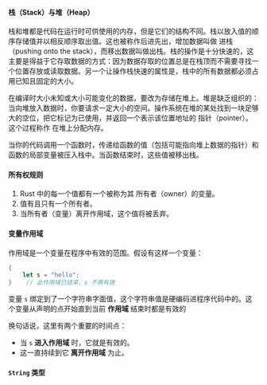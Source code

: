 #### 栈（Stack）与堆（Heap）
栈和堆都是代码在运行时可供使用的内存，但是它们的结构不同。栈以放入值的顺序存储值并以相反顺序取出值。这也被称作后进先出，增加数据叫做 进栈（pushing onto the stack），而移出数据叫做出栈。栈的操作是十分快速的，这主要是得益于它存取数据的方式：因为数据存取的位置总是在栈顶而不需要寻找一个位置存放或读取数据。另一个让操作栈快速的属性是，栈中的所有数据都必须占用已知且固定的大小。

在编译时大小未知或大小可能变化的数据，要改为存储在堆上。堆是缺乏组织的：当向堆放入数据时，你要请求一定大小的空间。操作系统在堆的某处找到一块足够大的空位，把它标记为已使用，并返回一个表示该位置地址的 指针（pointer）。这个过程称作 在堆上分配内存。

当你的代码调用一个函数时，传递给函数的值（包括可能指向堆上数据的指针）和函数的局部变量被压入栈中。当函数结束时，这些值被移出栈。

#### 所有权规则
1. Rust 中的每一个值都有一个被称为其 所有者（owner）的变量。
2. 值有且只有一个所有者。
3. 当所有者（变量）离开作用域，这个值将被丢弃。

#### 变量作用域
作用域是一个变量在程序中有效的范围。假设有这样一个变量：

```rust
{
	let s = "hello";
}	 // 此作用域已结束，s 不再有效
```

变量 `s` 绑定到了一个字符串字面值，这个字符串值是硬编码进程序代码中的。这个变量从声明的点开始直到当前 **作用域** 结束时都是有效的

换句话说，这里有两个重要的时间点：

- 当 `s` **进入作用域** 时，它就是有效的。
- 这一直持续到它 **离开作用域** 为止。

#### `String` 类型